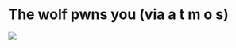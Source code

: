 <!--
id: 3715038
link: http://tumblr.atmos.org/post/3715038/the-wolf-pwns-you-via-a-t-m-o-s
slug: the-wolf-pwns-you-via-a-t-m-o-s
date: Sun Jun 17 2007 14:41:13 GMT-0700 (PDT)
publish: 2007-06-017
tags: 
title: The wolf pwns you  (via a t m o s)
-->


The wolf pwns you  (via a t m o s)
==================================

![](http://25.media.tumblr.com/3715038_500.jpg)

